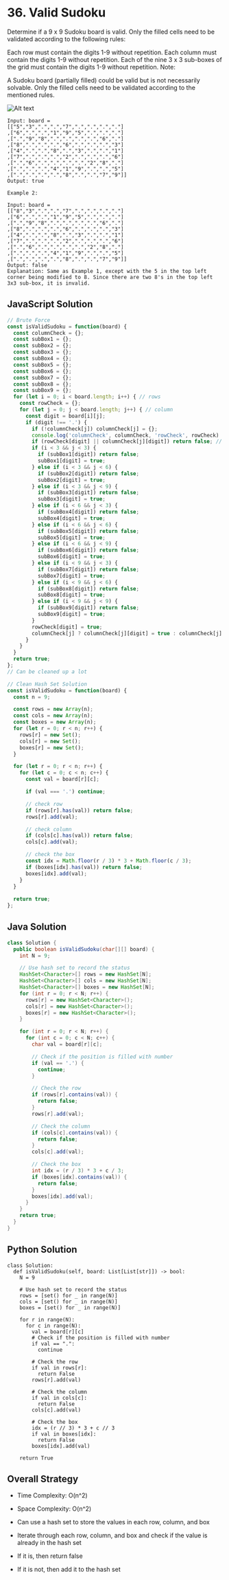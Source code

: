 # 36. Valid Sudoku
Determine if a 9 x 9 Sudoku board is valid. Only the filled cells need to be validated according to the following rules:

Each row must contain the digits 1-9 without repetition.
Each column must contain the digits 1-9 without repetition.
Each of the nine 3 x 3 sub-boxes of the grid must contain the digits 1-9 without repetition.
Note:

A Sudoku board (partially filled) could be valid but is not necessarily solvable.
Only the filled cells need to be validated according to the mentioned rules.

![Alt text](https://upload.wikimedia.org/wikipedia/commons/thumb/f/ff/Sudoku-by-L2G-20050714.svg/250px-Sudoku-by-L2G-20050714.svg.png)

```
Input: board = 
[["5","3",".",".","7",".",".",".","."]
,["6",".",".","1","9","5",".",".","."]
,[".","9","8",".",".",".",".","6","."]
,["8",".",".",".","6",".",".",".","3"]
,["4",".",".","8",".","3",".",".","1"]
,["7",".",".",".","2",".",".",".","6"]
,[".","6",".",".",".",".","2","8","."]
,[".",".",".","4","1","9",".",".","5"]
,[".",".",".",".","8",".",".","7","9"]]
Output: true

Example 2:

Input: board = 
[["8","3",".",".","7",".",".",".","."]
,["6",".",".","1","9","5",".",".","."]
,[".","9","8",".",".",".",".","6","."]
,["8",".",".",".","6",".",".",".","3"]
,["4",".",".","8",".","3",".",".","1"]
,["7",".",".",".","2",".",".",".","6"]
,[".","6",".",".",".",".","2","8","."]
,[".",".",".","4","1","9",".",".","5"]
,[".",".",".",".","8",".",".","7","9"]]
Output: false
Explanation: Same as Example 1, except with the 5 in the top left corner being modified to 8. Since there are two 8's in the top left 3x3 sub-box, it is invalid.
```
## JavaScript Solution
```js
// Brute Force
const isValidSudoku = function(board) {
  const columnCheck = {};
  const subBox1 = {};
  const subBox2 = {};
  const subBox3 = {};
  const subBox4 = {};
  const subBox5 = {};
  const subBox6 = {};
  const subBox7 = {};
  const subBox8 = {};
  const subBox9 = {};
  for (let i = 0; i < board.length; i++) { // rows
    const rowCheck = {};
    for (let j = 0; j < board.length; j++) { // column
      const digit = board[i][j];
      if (digit !== '.') {
        if (!columnCheck[j]) columnCheck[j] = {};
        console.log('columnCheck', columnCheck, 'rowCheck', rowCheck)
        if (rowCheck[digit] || columnCheck[j][digit]) return false; // checking if it already exists in row or column
        if (i < 3 && j < 3) {
          if (subBox1[digit]) return false;
          subBox1[digit] = true;
        } else if (i < 3 && j < 6) {
          if (subBox2[digit]) return false;
          subBox2[digit] = true;
        } else if (i < 3 && j < 9) {
          if (subBox3[digit]) return false;
          subBox3[digit] = true;
        } else if (i < 6 && j < 3) {
          if (subBox4[digit]) return false;
          subBox4[digit] = true;
        } else if (i < 6 && j < 6) {
          if (subBox5[digit]) return false;
          subBox5[digit] = true;
        } else if (i < 6 && j < 9) {
          if (subBox6[digit]) return false;
          subBox6[digit] = true;
        } else if (i < 9 && j < 3) {
          if (subBox7[digit]) return false;
          subBox7[digit] = true;
        } else if (i < 9 && j < 6) {
          if (subBox8[digit]) return false;
          subBox8[digit] = true;
        } else if (i < 9 && j < 9) {
          if (subBox9[digit]) return false;
          subBox9[digit] = true;
        }
        rowCheck[digit] = true;
        columnCheck[j] ? columnCheck[j][digit] = true : columnCheck[j] = {digit: true};
      }
    }
  }
  return true;
};
// Can be cleaned up a lot
```
```js
// Clean Hash Set Solution 
const isValidSudoku = function(board) {
  const n = 9;

  const rows = new Array(n);
  const cols = new Array(n);
  const boxes = new Array(n);
  for (let r = 0; r < n; r++) {
    rows[r] = new Set();
    cols[r] = new Set();
    boxes[r] = new Set();
  }

  for (let r = 0; r < n; r++) {
    for (let c = 0; c < n; c++) {
      const val = board[r][c];

      if (val === '.') continue;

      // check row
      if (rows[r].has(val)) return false;
      rows[r].add(val);

      // check column
      if (cols[c].has(val)) return false;
      cols[c].add(val);

      // check the box
      const idx = Math.floor(r / 3) * 3 + Math.floor(c / 3);
      if (boxes[idx].has(val)) return false;
      boxes[idx].add(val);
    }
  }
  
  return true;
};
```

## Java Solution
```java
class Solution {
  public boolean isValidSudoku(char[][] board) {
    int N = 9;

    // Use hash set to record the status
    HashSet<Character>[] rows = new HashSet[N];
    HashSet<Character>[] cols = new HashSet[N];
    HashSet<Character>[] boxes = new HashSet[N];
    for (int r = 0; r < N; r++) {
      rows[r] = new HashSet<Character>();
      cols[r] = new HashSet<Character>();
      boxes[r] = new HashSet<Character>();
    }

    for (int r = 0; r < N; r++) {
      for (int c = 0; c < N; c++) {
        char val = board[r][c];

        // Check if the position is filled with number
        if (val == '.') {
          continue;
        }

        // Check the row
        if (rows[r].contains(val)) {
          return false;
        }
        rows[r].add(val);

        // Check the column
        if (cols[c].contains(val)) {
          return false;
        }
        cols[c].add(val);

        // Check the box
        int idx = (r / 3) * 3 + c / 3;
        if (boxes[idx].contains(val)) {
          return false;
        }
        boxes[idx].add(val);
      }
    }
    return true;
  }
}

```

## Python Solution
```py3
class Solution:
  def isValidSudoku(self, board: List[List[str]]) -> bool:
    N = 9

    # Use hash set to record the status
    rows = [set() for _ in range(N)]
    cols = [set() for _ in range(N)]
    boxes = [set() for _ in range(N)]

    for r in range(N):
      for c in range(N):
        val = board[r][c]
        # Check if the position is filled with number
        if val == ".":
          continue

        # Check the row
        if val in rows[r]:
          return False
        rows[r].add(val)

        # Check the column
        if val in cols[c]:
          return False
        cols[c].add(val)

        # Check the box
        idx = (r // 3) * 3 + c // 3
        if val in boxes[idx]:
          return False
        boxes[idx].add(val)

    return True

```

## Overall Strategy
- Time Complexity: O(n^2)
- Space Complexity: O(n^2)

- Can use a hash set to store the values in each row, column, and box
- Iterate through each row, column, and box and check if the value is already in the hash set
- If it is, then return false
- If it is not, then add it to the hash set